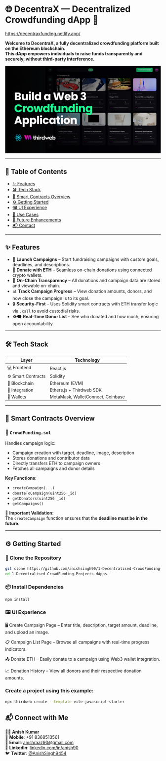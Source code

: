 # 🌐 DecentraX — Decentralized Crowdfunding dApp 🚀

https://decentraxfunding.netlify.app/ 

**Welcome to **DecentraX**, a fully decentralized crowdfunding platform built on the **Ethereum blockchain**.  
This dApp empowers individuals to raise funds transparently and securely, without third-party interference.**

> 
![Crowdfunding dApp UI](https://raw.githubusercontent.com/anishsingh90/1-Decentralised-CrowdFunding-Projects-dApps-/c590ed316b5afd4bf1641c126de369e4260df52e/crowdfunding.png)
 

---

## 📌 Table of Contents

- [✨ Features](#-features)  
- [🛠️ Tech Stack](#-tech-stack)  
- [📜 Smart Contracts Overview](#-smart-contracts-overview)  
- [⚙️ Getting Started](#-getting-started)  
- [🖼️ UI Experience](#-ui-experience)  
- [🚀 Use Cases](#-use-cases)  
- [🌱 Future Enhancements](#-future-enhancements)  
- [📬 Contact](#-contact)  

---

## ✨ Features

- 📢 **Launch Campaigns** – Start fundraising campaigns with custom goals, deadlines, and descriptions.
- 💸 **Donate with ETH** – Seamless on-chain donations using connected crypto wallets.
- 🧾 **On-Chain Transparency** – All donations and campaign data are stored and viewable on-chain.
- 📊 **Track Campaign Progress** – View donation amounts, donors, and how close the campaign is to its goal.
- 🔒 **Security-First** – Uses Solidity smart contracts with ETH transfer logic via `.call` to avoid custodial risks.
- 👁️‍🗨️ **Real-Time Donor List** – See who donated and how much, ensuring open accountability.

---

## 🛠️ Tech Stack

| Layer            | Technology                      |
|------------------|----------------------------------|
| 💻 Frontend       | React.js                         |
| ⚙️ Smart Contracts | Solidity                         |
| 🔗 Blockchain     | Ethereum (EVM)                   |
| 🧰 Integration     | Ethers.js + Thirdweb SDK           |
| 👛 Wallets        | MetaMask, WalletConnect, Coinbase|

---

## 📜 Smart Contracts Overview

### 🔹 `CrowdFunding.sol`
Handles campaign logic:
- Campaign creation with target, deadline, image, description
- Stores donations and contributor data
- Directly transfers ETH to campaign owners
- Fetches all campaigns and donor details

**Key Functions:**
- `createCampaign(...)`
- `donateToCampaign(uint256 _id)`
- `getDonators(uint256 _id)`
- `getCampaigns()`

🛑 **Important Validation:**  
The `createCampaign` function ensures that the **deadline must be in the future**.

---

## ⚙️ Getting Started

### 🔧 Clone the Repository
```bash
git clone https://github.com/anishsingh90/1-Decentralised-CrowdFunding-Projects-dApps-.git
cd 1-Decentralised-CrowdFunding-Projects-dApps-

```
### 📦 Install Dependencies
```
npm install
```
### 🖼️ UI Experience
🖥️ Create Campaign Page – Enter title, description, target amount, deadline, and upload an image.

📋 Campaign List Page – Browse all campaigns with real-time progress indicators.

📤 Donate ETH – Easily donate to a campaign using Web3 wallet integration.

📈 Donation History – View all donors and their respective donation amounts.


### Create a project using this example:
```bash
npx thirdweb create --template vite-javascript-starter
```

## 📬 Connect with Me

👨‍💻 **Anish Kumar**  
📱 **Mobile**: +91 8368513561  
📧 **Email**: [anishraaz90@gmail.com](mailto:anishraaz90@gmail.com)  
🔗 **LinkedIn**: [linkedin.com/in/anish90](https://www.linkedin.com/in/anish90)  
🐦 **Twitter**: [@AnishSingh9454](https://twitter.com/AnishSingh9454)


